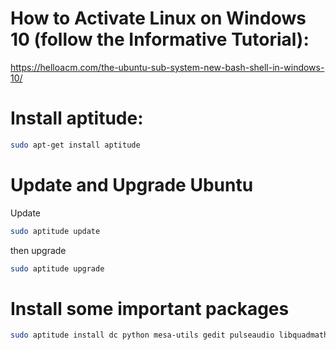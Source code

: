 # How to Activate Linux on Windows 10 (follow the Informative Tutorial):

https://helloacm.com/the-ubuntu-sub-system-new-bash-shell-in-windows-10/

# Install aptitude:

``` bash
sudo apt-get install aptitude
```

# Update and Upgrade Ubuntu

Update
``` bash
sudo aptitude update
```
then upgrade

``` bash
sudo aptitude upgrade
```

# Install some important packages

``` bash
sudo aptitude install dc python mesa-utils gedit pulseaudio libquadmath0
```
